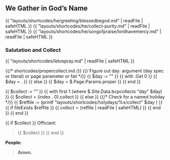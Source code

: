 ## We Gather in God’s Name
{{ "layouts/shortcodes/he/greeting/blessedbegod.md" | readFile | safeHTML }}
{{ "layouts/shortcodes/he/collect-purity.md" | readFile | safeHTML }}
{{ "layouts/shortcodes/he/songofpraise/lordhavemercy.md" | readFile | safeHTML }}

### Salutation and Collect
{{ "layouts/shortcodes/letuspray.md" | readFile | safeHTML }}

{{/* shortcodes/propercollect.md */}}
{{/* Figure out day: argument (day spec or literal) or page parameter or fail */}}
{{ $day := "" }}
{{ with .Get 0 }}
  {{ $day = . }}
{{ else }}
  {{ $day = $.Page.Params.proper }}
{{ end }}

{{ $collect := "" }}
{{  with first 1 (where $.Site.Data.bcpcollects "day" $day) }}
	{{ $collect = (index . 0).collect }}
{{ else }}
    {{/* Check for a named holiday */}}
	{{ $reffile := (printf "layouts/shortcodes/holydays/%s/collect" $day ) }}
	{{ if fileExists $reffile }}
		{{ $collect = ($reffile | readFile | safeHTML) }}
	{{ end }}
{{ end }}

{{ if $collect }}
Officiant:
> {{ $collect }}
{{ end }}

**People:**
> **Amen.**
